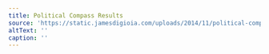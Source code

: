 ```yaml
---
title: Political Compass Results
source: 'https://static.jamesdigioia.com/uploads/2014/11/political-compass-results.png'
altText: ''
caption: ''
---
```


